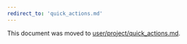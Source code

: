 ```yaml
---
redirect_to: 'quick_actions.md'
---
```


This document was moved to [user/project/quick_actions.md](quick_actions.md).

<!-- This redirect file can be deleted February 1, 2021, or later. -->
<!-- Before deletion, see: https://docs.gitlab.com/ee/development/documentation/#move-or-rename-a-page -->

